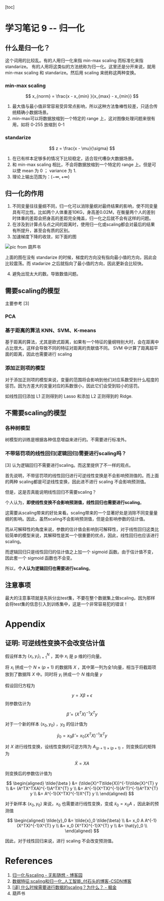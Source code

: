 [toc]

# 学习笔记 9 -- 归一化

## 什么是归一化？

这个词用的比较乱。有的人用归一化来指 min-max scaling 而标准化来指 standarize。
有的人用将这类似的方法统称为归一化。这里还是分开来说，就用 min-max scaling 和 standarize。然后用 scaling 来统称这两种变换。

### min-max scaling

$$
x_{norm} =  \frac{x - x_{min} }{x_{max} - x_{min}}
$$ 

1. 最大值与最小值非常容易受异常点影响，所以这种方法鲁棒性较差，只适合传统精确小数据场景。
2. min-max可以将数据放缩到一个特定的 range 上，这对图像处理问题来很有用，如将 0-255 放缩到 0-1

### standarize

$$
z = \frac{x - \mu}{\sigma}
$$ 

1. 在已有样本足够多的情况下比较稳定，适合现代嘈杂大数据场景。
2. 和 min-max scaling 相比，不会将数据放缩到一个特定的 range 上。但是可以使 mean 为 0 ； variance 为 1.
3. 理论上输出范围为：$(-\infty, +\infty)$ 

## 归一化的作用

1. 不同变量往往量纲不同，归一化可以消除量纲对最终结果的影响，使不同变量具有可比性。比如两个人体重差10KG，身高差0.02M，在衡量两个人的差别时体重的差距会把身高的差距完全掩盖，归一化之后就不会有这样的问题。
2. 在涉及到计算点与点之间的距离时，使用归一化或scaling都会对最后的结果有所提升，甚至会有质的区别。
3. 加速梯度下降的收敛，如下面的图

![pic from 葫芦书](https://gitee.com/EdwardElric_1683260718/picture_bed/raw/master/img/20200429195209.png)

上面的图在没有 standarize 的时候，梯度的方向没有指向最小值的方向，因此会比较震荡。而 stadarize 之后就指向了最小值的方向，因此更新会比较快。

4. 避免出现太大的数。导致数值问题。

## 需要scaling的模型

主要参考 [3]

### PCA

### 基于距离的算法 KNN、SVM、K-means

基于距离的算法，尤其是欧式距离，如果有一个特征的量纲特别大时，会在距离中占比很大。这样会导致不同的特征对距离的贡献值不同。
SVM 中计算了距离超平面的距离，因此也需要进行 scaling

### 添加正则项的模型

对于添加正则项的模型来说，变量的范围将会影响到他们对应系数受到什么程度的惩罚。因为方差大的变量对应的系数很小，因此它们会受到较小的惩罚。

如线性回归添加 L1 正则得到的 Lasso 和添加 L2 正则得到的 Ridge.

## 不需要scaling的模型

### 各种树模型

树模型的训练是根据各种信息增益来进行的。不需要进行标准外。

### 不带惩罚项的线性回归(逻辑回归)需要进行scaling吗？

[3] 认为逻辑回归不需要进行scaling。而这里提供了不一样的观点。

首先说明，不带惩罚项的线性回归进行可逆线性变换是不会影响预测值的。而上面的两种 scaling都是可逆线性变换，因此进不进行 scaling 不会影响预测值。

但是，这是否真能说明线性回归不需要scaling？

个人认为，**即使线性变换不会影响预测值，线性回归也需要进行scaling**。

这需要从scaling带来的好处来看。scaling带来的一个显著好处是消除不同变量量纲的影响。因此，虽然scaling不会影响预测值，但是会影响参数的估计值。

而从可解释性的角度来说，参数的估计值会影响到可解释性，对于线性回归这类比较简单的模型来说，其解释性是其一个很重要的优点，因此，线性回归也应该进行scaling。

而逻辑回归只是线性回归的估计值之上加一个 sigmoid 函数。由于估计值不变，因此套一个 sigmoid 函数也不会变。

所以，**个人认为逻辑回归也需要进行scaling**。

## 注意事项

最大的注意事项就是先拆分出test集，不要在整个数据集上做scaling，因为那样会将test集的信息引入到训练集中，这是一个非常容易犯的错误！

# Appendix

## 证明: 可逆线性变换不会改变估计值

假设样本为 $\{x_i, y_i\}_{i=1}^N$ ，其中 $x_i$ 是 p 维的行向量。

将  $x_i$ 拼成一个  $N \times (p+1)$ 的数据阵 $X$ ，其中第一列为全1向量，相当于将截距项放到了数据阵  $X$ 中。同时将 $y_i$ 拼成一个 $N$ 维向量  $y$ 

假设回归方程为 

$$
y = X \beta  + \epsilon
$$ 
则参数估计为

$$
\hat{\beta} = (X^TX)^{-1}X^{T} y
$$ 

对于一个新的样本  $(x_0, y_0)$ ，$y_0$ 的估计值为  

$$
\hat{y}_0 = x_0 \hat{\beta} = x_0(X^TX)^{-1}X^{T} y
$$ 

对 $X$ 进行线性变换，设线性变换的可逆方阵为  $A_{( p+1 ) \times (p+1)}$ ，则变换后的矩阵为 

$$
\tilde{X} = XA
$$ 

则变换后的参数估计值为

$$
\begin{aligned}
    \tilde{\beta } &= (\tilde{X}^T\tilde{X})^{-1}\tilde{X}^{T} y \\
    &= (A^TX^TXA)^{-1}A^TX^{T} y \\
    &= A^{-1}(X^TX)^{-1}(A^T)^{-1}A^TX^{T} y \\
    &= A^{-1}(X^TX)^{-1}X^{T} y \\
\end{aligned}
$$ 

对于新样本 $(x_0, y_0)$ 来说，$x_0$ 也需要进行线性变换，变成  $\tilde{x}_0 = x_0 A$ ，因此新的预测值

$$
\begin{aligned}
    \tilde{y}_0 &= \tilde{x}_0 \tilde{\beta} \\
    &= x_0 A A^{-1}(X^TX)^{-1}X^{T} y \\
    &= x_0 (X^TX)^{-1}X^{T} y \\
    &= \hat{y}_0 \\
\end{aligned}
$$ 

因此，对于线性回归来说，进行 scaling 不会改变预测值。

# References
1. [归一化与scaling - 无影随想 - 博客园](https://www.cnblogs.com/zhaokui/p/5112287.html)
3. [数据特征:scaling和归一化_人工智能_付石头的博客-CSDN博客](https://blog.csdn.net/u010947534/article/details/86632819)
3. [[译] 什么时候需要进行数据的scaling？为什么？ - 掘金](https://juejin.im/post/5d41a46bf265da03d727f85d)
2. 葫芦书
